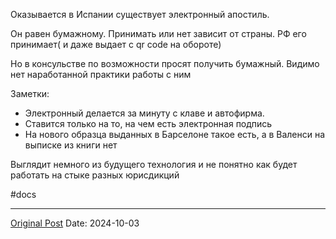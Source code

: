 Оказывается в Испании существует электронный апостиль.

Он равен бумажному. Принимать или нет зависит от страны. РФ его принимает( и даже выдает с qr code на обороте)

Но в консульстве по возможности просят получить бумажный. Видимо нет наработанной практики работы с ним

Заметки:
- Электронный делается за минуту с  клаве и автофирма. 
- Ставится только на то, на чем есть электронная подпись 
- На нового образца выданных в Барселоне такое есть, а в Валенси на выписке из книги нет

Выглядит немного из будущего технология и не понятно как будет работать на стыке разных юрисдикций

#docs

---
[Original Post](https://t.me/lev2tarragona/2685)
Date: 2024-10-03
